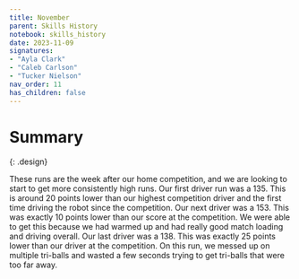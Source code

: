 ```yaml
---
title: November
parent: Skills History
notebook: skills_history
date: 2023-11-09
signatures:
- "Ayla Clark"
- "Caleb Carlson"
- "Tucker Nielson"
nav_order: 11
has_children: false
---
```


# Summary
{: .design}

These runs are the week after our home competition, and we are looking to start to get more consistently high runs. Our first driver run was a 135. This is around 20 points lower than our highest competition driver and the first time driving the robot since the competition. Our next driver was a 153. This was exactly 10 points lower than our score at the competition. We were able to get this because we had warmed up and had really good match loading and driving overall. Our last driver was a 138. This was exactly 25 points lower than our driver at the competition. On this run, we messed up on multiple tri-balls and wasted a few seconds trying to get tri-balls that were too far away. 

<canvas id="SkillsHistory" to_date="2023-11-09"></canvas>
